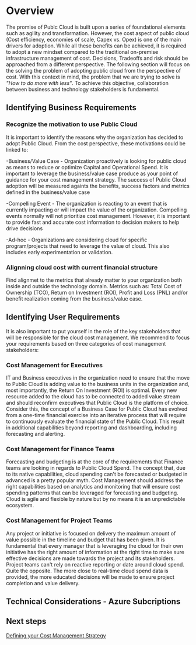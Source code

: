 # Overview 
The promise of Publc Cloud is built upon a series of foundational elements such as agility and transformation. However, the cost aspect of public cloud (Cost efficiency, economies of scale, Capex vs. Opex) is one of the main drivers for adoption. While all these benefits can be achieved, it is required to adopt a new mindset compared to the traditional on-premise infrastructure management of cost. Decisions, Tradeoffs and risk should be approached from a different perspective. The following section will focus on the solving the problem of adopting public cloud from the perspective of cost. With this context in mind, the problem that we are trying to solve is <i>"How to do more with less"</i>. To achieve this objective, collaboration between business and technology stakeholders is fundamental. 

## Identifying Business Requirements

### Recognize the motivation to use Public Cloud

It is important to identify the reasons why the organization has decided to adopt Public Cloud. From the cost perspective, these motivations could be linked to: 

-Business/Value Case - Organization proactively is looking for public cloud as means to reduce or optimize Capital and Operational Spend. It is important to leverage the business/value case produce as your point of guidance for your cost management strategy. The success of Public Cloud adoption will be measured againts the benefits, success factors and metrics defined in the business/value case

-Compelling Event - The organization is reacting to an event that is currently impacting or will impact the value of the organization. Compelling events normally will not prioritize cost management. However, it is important to provide fast and accurate cost information to decision makers to help drive decisions

-Ad-hoc - Organizations are considering cloud for specific program/projects that need to leverage the value of cloud. This also includes early experimentation or validation.

### Alignning cloud cost with current financial structure

Find alignmet to the metrics that already matter to your organization both inside and outside the technology domain. Metrics such as: Total Cost of Ownership (TCO), Return on Investment (ROI), Profit and Loss (PNL) and/or benefit realization coming from the business/value case.

## Identifying User Requirements

It is also important to put yourself in the role of the key stakeholders that will be responsible for the cloud cost management. We recommend to focus your requirements based on three categories of cost management stakeholders:

### Cost Management for Executives 

IT and Business executives in the organization need to ensure that the move to Public Cloud is adding value to the business units in the organization and, most importantly, the Return On Investment (ROI) is optimal. Every new resource added to the cloud has to be connected to added value stream and should reconfirm executives that Public Cloud is the platform of choice. Consider this, the concept of a Business Case for Public Cloud has evolved from a one-time financial exercise into an iterative process that will require to continuously evaluate the financial state of the Public Cloud. This result in additional capabilities beyond reporting and dashboarding, including forecasting and alerting. 

### Cost Management for Finance Teams 

Forecasting and budgeting is at the core of the requirements that Finance teams are looking in regards to Public Cloud Spend. The concept that, due to its native capabilities, cloud spending can't be forecasted or budgeted in advanced is a pretty popular myth. Cost Management should address the right capabilities based on analytics and monitoring that will ensure cost spending patterns that can be leveraged for forecasting and budgeting. Cloud is agile and flexible by nature but by no means it is an unpredictable ecosystem. 

### Cost Management for Project Teams 

Any project or initiative is focused on delivery the maximum amount of value possible in the timeline and budget that has been given. It is fundamental that every manager that is leveraging the cloud for their own initiative has the right amount of information at the right time to make sure effective decisions are made towards the project and its stakeholders. Project teams can't rely on reactive reporting or date around cloud spend. Quite the opposite. The more close to real-time cloud spend data is provided, the more educated decisions will be made to ensure project completion and value delivery. 


## Technical Considerations - Azure Subcriptions



## Next steps
[Defining your Cost Management Strategy](1.2-Defining-your-cost-management-strategy.md)
